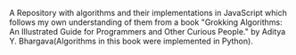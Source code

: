 A Repository with algorithms and their implementations in JavaScript which follows my own understanding of them from a book "Grokking Algorithms: An Illustrated Guide for Programmers and Other Curious People." by Aditya Y. Bhargava(Algorithms in this book were implemented in Python).

